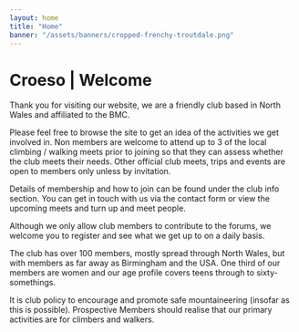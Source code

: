 ```yaml
---
layout: home
title: "Home"
banner: "/assets/banners/cropped-frenchy-troutdale.png"
---
```


# Croeso | Welcome
Thank you for visiting our website, we are a friendly club based in North Wales and affiliated to the BMC.

Please feel free to browse the site to get an idea of the activities we get involved in. Non members are welcome to attend up to 3 of the local climbing / walking meets prior to joining so that they can assess whether the club meets their needs. Other official club meets, trips and events are open to members only unless by invitation.

Details of membership and how to join can be found under the club info section. You can get in touch with us via the contact form or view the upcoming meets and turn up and meet people.

Although we only allow club members to contribute to the forums, we welcome you to register and see what we get up to on a daily basis.

The club has over 100 members, mostly spread through North Wales, but with members as far away as Birmingham and the USA. One third of our members are women and our age profile covers teens through to sixty-somethings.

It is club policy to encourage and promote safe mountaineering (insofar as this is possible). Prospective Members should realise that our primary activities are for climbers and walkers.
